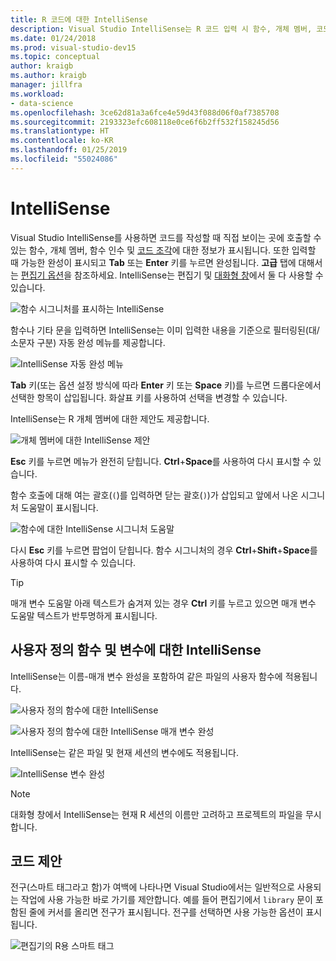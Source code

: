 ```yaml
---
title: R 코드에 대한 IntelliSense
description: Visual Studio IntelliSense는 R 코드 입력 시 함수, 개체 멤버, 코드 조각 및 자동 완성 정보를 표시합니다.
ms.date: 01/24/2018
ms.prod: visual-studio-dev15
ms.topic: conceptual
author: kraigb
ms.author: kraigb
manager: jillfra
ms.workload:
- data-science
ms.openlocfilehash: 3ce62d81a3a6fce4e59d43f088d06f0af7385708
ms.sourcegitcommit: 2193323efc608118e0ce6f6b2ff532f158245d56
ms.translationtype: HT
ms.contentlocale: ko-KR
ms.lasthandoff: 01/25/2019
ms.locfileid: "55024086"
---
```

# <a name="intellisense"></a>IntelliSense

Visual Studio IntelliSense를 사용하면 코드를 작성할 때 직접 보이는 곳에 호출할 수 있는 함수, 개체 멤버, 함수 인수 및 [코드 조각](code-snippets-for-r.md)에 대한 정보가 표시됩니다. 또한 입력할 때 가능한 완성이 표시되고 **Tab** 또는 **Enter** 키를 누르면 완성됩니다. **고급** 탭에 대해서는 [편집기 옵션](editing-r-code-in-visual-studio.md#editor-options)을 참조하세요. IntelliSense는 편집기 및 [대화형 창](interactive-repl-for-r-in-visual-studio.md)에서 둘 다 사용할 수 있습니다.

![함수 시그니처를 표시하는 IntelliSense](media/intellisense-function-signature.png)

함수나 기타 문을 입력하면 IntelliSense는 이미 입력한 내용을 기준으로 필터링된(대/소문자 구분) 자동 완성 메뉴를 제공합니다.

![IntelliSense 자동 완성 메뉴](media/intellisense-auto-complete-menu.png)

**Tab** 키(또는 옵션 설정 방식에 따라 **Enter** 키 또는 **Space** 키)를 누르면 드롭다운에서 선택한 항목이 삽입됩니다. 화살표 키를 사용하여 선택을 변경할 수 있습니다.

IntelliSense는 R 개체 멤버에 대한 제안도 제공합니다.

![개체 멤버에 대한 IntelliSense 제안](media/intellisense-auto-complete-r-objects.png)

**Esc** 키를 누르면 메뉴가 완전히 닫힙니다. **Ctrl**+**Space**를 사용하여 다시 표시할 수 있습니다.

함수 호출에 대해 여는 괄호(`(`)를 입력하면 닫는 괄호(`)`)가 삽입되고 앞에서 나온 시그니처 도움말이 표시됩니다.

![함수에 대한 IntelliSense 시그니처 도움말](media/intellisense-function-signature.png)

다시 **Esc** 키를 누르면 팝업이 닫힙니다. 함수 시그니처의 경우 **Ctrl**+**Shift**+**Space**를 사용하여 다시 표시할 수 있습니다.

> [!Tip]
> 매개 변수 도움말 아래 텍스트가 숨겨져 있는 경우 **Ctrl** 키를 누르고 있으면 매개 변수 도움말 텍스트가 반투명하게 표시됩니다.

## <a name="intellisense-for-user-defined-functions-and-variables"></a>사용자 정의 함수 및 변수에 대한 IntelliSense

IntelliSense는 이름-매개 변수 완성을 포함하여 같은 파일의 사용자 함수에 적용됩니다.

![사용자 정의 함수에 대한 IntelliSense](media/intellisense-same-file-functions.png)

![사용자 정의 함수에 대한 IntelliSense 매개 변수 완성](media/intellisense-parameter-completion.png)

IntelliSense는 같은 파일 및 현재 세션의 변수에도 적용됩니다.

![IntelliSense 변수 완성](media/intellisense-variable-completion.png)

> [!Note]
> 대화형 창에서 IntelliSense는 현재 R 세션의 이름만 고려하고 프로젝트의 파일을 무시합니다.

## <a name="code-suggestions"></a>코드 제안

전구(스마트 태그라고 함)가 여백에 나타나면 Visual Studio에서는 일반적으로 사용되는 작업에 사용 가능한 바로 가기를 제안합니다. 예를 들어 편집기에서 `library` 문이 포함된 줄에 커서를 올리면 전구가 표시됩니다. 전구를 선택하면 사용 가능한 옵션이 표시됩니다.

![편집기의 R용 스마트 태그](media/intellisense-smart-tags.png)
